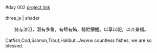 #day 002
[project link](http://caiyuli.com/projects/xDaysOfMaking/d002/)
 <br />
 <br />
three.js | shader
 <br />
 <br />
　　猗与漆沮，潜有多鱼。有鳣有鲔，鲦鲿鰋鲤。以享以祀，以介景福。
 <br />
 <br />
Catfish,Cod,Salmon,Trout,Halibut...Awww countless fishes, we are so blessed.
